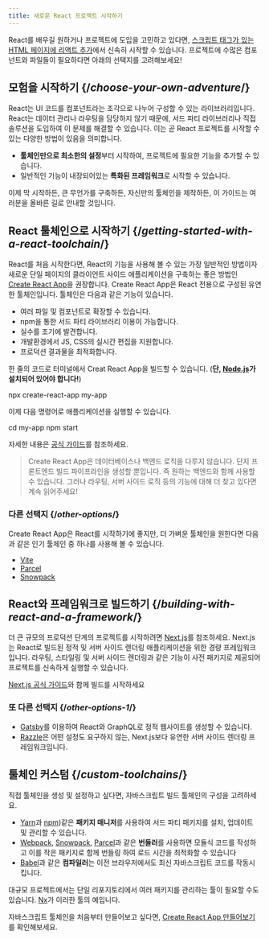 ```yaml
---
title: 새로운 React 프로젝트 시작하기
---
```


<Intro>

React를 배우길 원하거나 프로젝트에 도입을 고민하고 있다면, [스크립트 태그가 있는 HTML 페이지에 리액트 추가](/learn/add-react-to-a-website)에서 신속히 시작할 수 있습니다. 프로젝트에 수많은 컴포넌트와 파일들이 필요하다면 아래의 선택지를 고려해보세요!

</Intro>

## 모험을 시작하기 {/_choose-your-own-adventure_/}

React는 UI 코드를 컴포넌트라는 조각으로 나누어 구성할 수 있는 라이브러리입니다. React는 데이터 관리나 라우팅을 담당하지 않기 때문에, 서드 파티 라이브러리나 직접 솔루션을 도입하여 이 문제를 해결할 수 있습니다. 이는 곧 React 프로젝트를 시작할 수 있는 다양한 방법이 있음을 의미합니다.

- **툴체인만으로 최소한의 설정**부터 시작하여, 프로젝트에 필요한 기능을 추가할 수 있습니다.
- 일반적인 기능이 내장되어있는 **특화된 프레임워크**로 시작할 수 있습니다.

이제 막 시작하든, 큰 무언가를 구축하든, 자신만의 툴체인을 제작하든, 이 가이드는 여러분을 올바른 길로 안내할 것입니다.

## React 툴체인으로 시작하기 {/_getting-started-with-a-react-toolchain_/}

React를 처음 시작한다면, React의 기능을 사용해 볼 수 있는 가장 일반적인 방법이자 새로운 단일 페이지의 클라이언트 사이드 애플리케이션을 구축하는 좋은 방법인 [Create React App](https://create-react-app.dev/)을 권장합니다.
Create React App은 React 전용으로 구성된 유연한 툴체인입니다. 툴체인은 다음과 같은 기능이 있습니다.

- 여러 파일 및 컴포넌트로 확장할 수 있습니다.
- npm을 통한 서드 파티 라이브러리 이용이 가능합니다.
- 실수를 조기에 발견합니다.
- 개발환경에서 JS, CSS의 실시간 편집을 지원합니다.
- 프로덕션 결과물을 최적화합니다.

한 줄의 코드로 터미널에서 Creat React App을 빌드할 수 있습니다. (**단, [Node.js](https://nodejs.org/)가 설치되어 있어야 합니다!**)

<TerminalBlock>

npx create-react-app my-app

</TerminalBlock>

이제 다음 명령어로 애플리케이션을 실행할 수 있습니다.

<TerminalBlock>

cd my-app
npm start

</TerminalBlock>

자세한 내용은 [공식 가이드](https://create-react-app.docs/getting-started)를 참조하세요.

> Create React App은 데이터베이스나 백엔드 로직을 다루지 않습니다. 단지 프론트엔드 빌드 파이프라인을 생성할 뿐입니다. 즉 원하는 백엔드와 함께 사용할 수 있습니다. 그러나 라우팅, 서버 사이드 로직 등의 기능에 대해 더 찾고 있다면 계속 읽어주세요!

### 다른 선택지 {/_other-options_/}

Create React App은 React를 시작하기에 좋지만, 더 가벼운 툴체인을 원한다면 다음과 같은 인기 툴체인 중 하나를 사용해 볼 수 있습니다.

- [Vite](https://vitejs.dev/guide/)
- [Parcel](https://parceljs.org/)
- [Snowpack](https://www.snowpack.dev/tutorials/react)

## React와 프레임워크로 빌드하기 {/_building-with-react-and-a-framework_/}

더 큰 규모의 프로덕션 단계의 프로젝트를 시작하려면 [Next.js](https://nextjs.org/)를 참조하세요. Next.js는 React로 빌드된 정적 및 서버 사이드 렌더링 애플리케이션을 위한 경량 프레임워크입니다. 라우팅, 스타일링 및 서버 사이드 렌더링과 같은 기능이 사전 패키지로 제공되어 프로젝트를 신속하게 실행할 수 있습니다.

[Next.js 공식 가이드](https://nextjs.org/docs/getting-started)와 함께 빌드를 시작하세요

### 또 다른 선택지 {/_other-options-1_/}

- [Gatsby](https://www.gatsbyjs.org/)를 이용하여 React와 GraphQL로 정적 웹사이트를 생성할 수 있습니다.
- [Razzle](https://razzlejs.org/)은 어떤 설정도 요구하지 않는, Next.js보다 유연한 서버 사이드 렌더링 프레임워크입니다.

## 툴체인 커스텀 {/_custom-toolchains_/}

직접 툴체인을 생성 및 설정하고 싶다면, 자바스크립트 빌드 툴체인의 구성을 고려하세요.

- [Yarn](https://yarnpkg.com/)과 [npm](https://www.npmjs.com/))같은 **패키지 매니저**를 사용하여 서드 파티 패키지를 설치, 업데이트 및 관리할 수 있습니다.
- [Webpack](https://webpack.js.org/), [Snowpack](https://www.snowpack.dev/), [Parcel](https://parceljs.org/)과 같은 **번들러**를 사용하면 모듈식 코드를 작성하고 이를 작은 패키지로 함께 번들링 하여 로드 시간을 최적화할 수 있습니다
- [Babel](https://babeljs.io/)과 같은 **컴파일러**는 이전 브라우저에서도 최신 자바스크립트 코드를 작동시킵니다.

대규모 프로젝트에서는 단일 리포지토리에서 여러 패키지를 관리하는 툴이 필요할 수도 있습니다. [Nx](https://nx.dev/react)가 이러한 툴의 예입니다.

자바스크립트 툴체인을 처음부터 만들어보고 싶다면, [Create React App 만들어보기](https://blog.usejournal.com/creating-a-react-app-from-scratch-f3c693b84658)를 확인해보세요.
